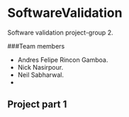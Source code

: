 # SoftwareValidation
Software validation project-group 2.

###Team members
- Andres Felipe Rincon Gamboa.
- Nick Nasirpour.
- Neil Sabharwal. 
- 

## Project part 1

